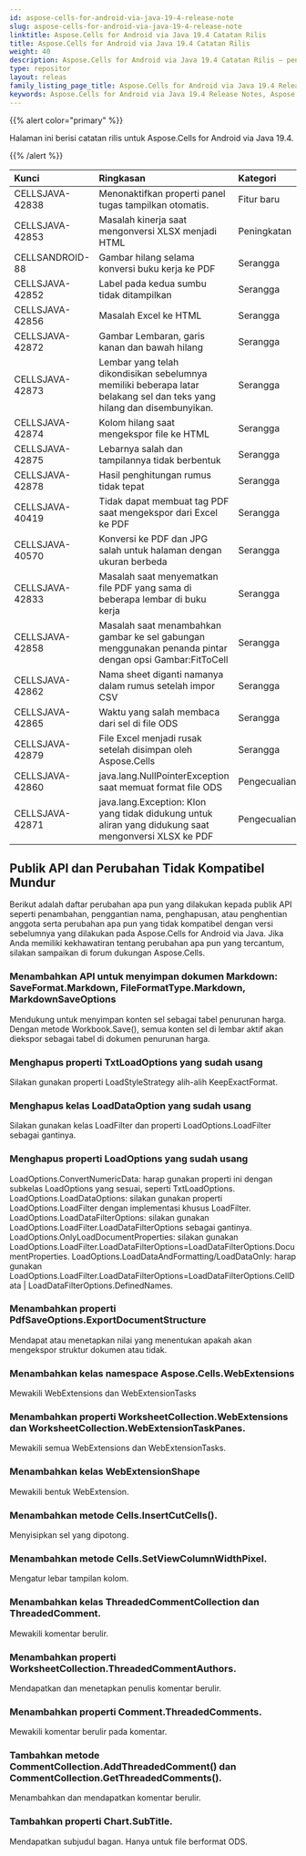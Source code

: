 ```yaml
---
id: aspose-cells-for-android-via-java-19-4-release-note
slug: aspose-cells-for-android-via-java-19-4-release-note
linktitle: Aspose.Cells for Android via Java 19.4 Catatan Rilis
title: Aspose.Cells for Android via Java 19.4 Catatan Rilis
weight: 40
description: Aspose.Cells for Android via Java 19.4 Catatan Rilis – penyempurnaan terkini, fitur baru, dan perbaikan
type: repositor
layout: releas
family_listing_page_title: Aspose.Cells for Android via Java 19.4 Release Note
keywords: Aspose.Cells for Android via Java 19.4 Release Notes, Aspose.Cells for Android via Java 19.4 updates and fixe
---
```

{{% alert color="primary" %}} 

Halaman ini berisi catatan rilis untuk Aspose.Cells for Android via Java 19.4.

{{% /alert %}} 

|**Kunci**|**Ringkasan**|**Kategori**|
| :- | :- | :- |
|CELLSJAVA-42838|Menonaktifkan properti panel tugas tampilkan otomatis.|Fitur baru|
|CELLSJAVA-42853|Masalah kinerja saat mengonversi XLSX menjadi HTML|Peningkatan|
|CELLSANDROID-88|Gambar hilang selama konversi buku kerja ke PDF|Serangga|
|CELLSJAVA-42852|Label pada kedua sumbu tidak ditampilkan|Serangga|
|CELLSJAVA-42856|Masalah Excel ke HTML|Serangga|
|CELLSJAVA-42872|Gambar Lembaran, garis kanan dan bawah hilang|Serangga|
|CELLSJAVA-42873|Lembar yang telah dikondisikan sebelumnya memiliki beberapa latar belakang sel dan teks yang hilang dan disembunyikan.|Serangga|
|CELLSJAVA-42874|Kolom hilang saat mengekspor file ke HTML|Serangga|
|CELLSJAVA-42875|Lebarnya salah dan tampilannya tidak berbentuk|Serangga|
|CELLSJAVA-42878|Hasil penghitungan rumus tidak tepat|Serangga|
|CELLSJAVA-40419|Tidak dapat membuat tag PDF saat mengekspor dari Excel ke PDF|Serangga|
|CELLSJAVA-40570|Konversi ke PDF dan JPG salah untuk halaman dengan ukuran berbeda|Serangga|
|CELLSJAVA-42833|Masalah saat menyematkan file PDF yang sama di beberapa lembar di buku kerja|Serangga|
|CELLSJAVA-42858|Masalah saat menambahkan gambar ke sel gabungan menggunakan penanda pintar dengan opsi Gambar:FitToCell|Serangga|
|CELLSJAVA-42862|Nama sheet diganti namanya dalam rumus setelah impor CSV|Serangga|
|CELLSJAVA-42865|Waktu yang salah membaca dari sel di file ODS|Serangga|
|CELLSJAVA-42879|File Excel menjadi rusak setelah disimpan oleh Aspose.Cells|Serangga|
|CELLSJAVA-42860|java.lang.NullPointerException saat memuat format file ODS|Pengecualian|
|CELLSJAVA-42871|java.lang.Exception: Klon yang tidak didukung untuk aliran yang didukung saat mengonversi XLSX ke PDF|Pengecualian|
##  **Publik API dan Perubahan Tidak Kompatibel Mundur**
Berikut adalah daftar perubahan apa pun yang dilakukan kepada publik API seperti penambahan, penggantian nama, penghapusan, atau penghentian anggota serta perubahan apa pun yang tidak kompatibel dengan versi sebelumnya yang dilakukan pada Aspose.Cells for Android via Java. Jika Anda memiliki kekhawatiran tentang perubahan apa pun yang tercantum, silakan sampaikan di forum dukungan Aspose.Cells.
###  **Menambahkan API untuk menyimpan dokumen Markdown: SaveFormat.Markdown, FileFormatType.Markdown, MarkdownSaveOptions**
Mendukung untuk menyimpan konten sel sebagai tabel penurunan harga. Dengan metode Workbook.Save(), semua konten sel di lembar aktif akan diekspor sebagai tabel di dokumen penurunan harga.
###  **Menghapus properti TxtLoadOptions yang sudah usang**
Silakan gunakan properti LoadStyleStrategy alih-alih KeepExactFormat.
###  **Menghapus kelas LoadDataOption yang sudah usang**
Silakan gunakan kelas LoadFilter dan properti LoadOptions.LoadFilter sebagai gantinya.
###  **Menghapus properti LoadOptions yang sudah usang**
LoadOptions.ConvertNumericData: harap gunakan properti ini dengan subkelas LoadOptions yang sesuai, seperti TxtLoadOptions.
LoadOptions.LoadDataOptions: silakan gunakan properti LoadOptions.LoadFilter dengan implementasi khusus LoadFilter.
LoadOptions.LoadDataFilterOptions: silakan gunakan LoadOptions.LoadFilter.LoadDataFilterOptions sebagai gantinya.
LoadOptions.OnlyLoadDocumentProperties: silakan gunakan LoadOptions.LoadFilter.LoadDataFilterOptions=LoadDataFilterOptions.DocumentProperties.
LoadOptions.LoadDataAndFormatting/LoadDataOnly: harap gunakan LoadOptions.LoadFilter.LoadDataFilterOptions=LoadDataFilterOptions.CellData | LoadDataFilterOptions.DefinedNames.
###  **Menambahkan properti PdfSaveOptions.ExportDocumentStructure**
Mendapat atau menetapkan nilai yang menentukan apakah akan mengekspor struktur dokumen atau tidak.
###  **Menambahkan kelas namespace Aspose.Cells.WebExtensions**
Mewakili WebExtensions dan WebExtensionTasks
###  **Menambahkan properti WorksheetCollection.WebExtensions dan WorksheetCollection.WebExtensionTaskPanes.**
Mewakili semua WebExtensions dan WebExtensionTasks.
###  **Menambahkan kelas WebExtensionShape**
Mewakili bentuk WebExtension.
###  **Menambahkan metode Cells.InsertCutCells().**
Menyisipkan sel yang dipotong.
###  **Menambahkan metode Cells.SetViewColumnWidthPixel.**
Mengatur lebar tampilan kolom.
###  **Menambahkan kelas ThreadedCommentCollection dan ThreadedComment.**
Mewakili komentar berulir.
###  **Menambahkan properti WorksheetCollection.ThreadedCommentAuthors.**
Mendapatkan dan menetapkan penulis komentar berulir.
###  **Menambahkan properti Comment.ThreadedComments.**
Mewakili komentar berulir pada komentar.
###  **Tambahkan metode CommentCollection.AddThreadedComment() dan CommentCollection.GetThreadedComments().**
Menambahkan dan mendapatkan komentar berulir.
###  **Tambahkan properti Chart.SubTitle.**
Mendapatkan subjudul bagan. Hanya untuk file berformat ODS.
